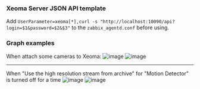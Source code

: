 ### Xeoma Server JSON API template

Add `UserParameter=xeoma[*],curl -s "http://localhost:10090/api?login=$1&password=$2&$3"` to the `zabbix_agentd.conf` before using.

### Graph examples

When attach some cameras to Xeoma:
![image](https://user-images.githubusercontent.com/12827470/153422628-986ce5de-bf19-48ef-b1ce-2e797dd50258.png)
![image](https://user-images.githubusercontent.com/12827470/153422667-d12b4ac2-8162-40ae-b067-e6f45f184fad.png)


-----------------------------------------
When "Use the high resolution stream from archive"  for "Motion Detector" is turned off for a time
![image](https://user-images.githubusercontent.com/12827470/153422902-82328c92-00ec-4c30-b1ed-9a056e1372e5.png)
![image](https://user-images.githubusercontent.com/12827470/153422929-b88bdc05-e029-4ae2-a8ac-740e287856ed.png)


